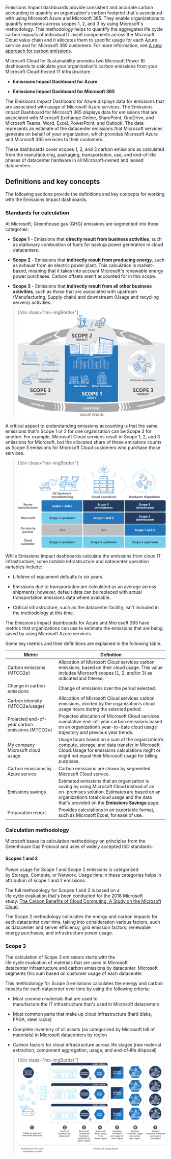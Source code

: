 Emissions Impact dashboards provide consistent and accurate carbon accounting to quantify an organization's carbon footprint that's associated with using Microsoft Azure and Microsoft 365. They enable organizations to quantify emissions across scopes 1, 2, and 3 by using Microsoft's methodology. This methodology helps to quantify the aggregated life cycle carbon impacts of individual IT asset components across the Microsoft Cloud value chain and it allocates them to specific usage for each Azure service and for Microsoft 365 customers. For more information, see [A new approach for carbon emissions](https://go.microsoft.com/fwlink/p/?LinkID=2161861&clcid=0x409&culture=en-us&country=US). 

Microsoft Cloud for Sustainability provides two Microsoft Power BI dashboards to calculate your organization's carbon emissions from your Microsoft Cloud-hosted IT infrastructure.

- **Emissions Impact Dashboard for Azure**

- **Emissions Impact Dashboard for Microsoft 365**

The Emissions Impact Dashboard for Azure displays data for emissions that are associated with usage of Microsoft Azure services. The Emissions Impact Dashboard for Microsoft 365 displays data for emissions that are associated with Microsoft Exchange Online, SharePoint, OneDrive, and Microsoft Teams, Word, Excel, PowerPoint, and Outlook. The data represents an estimate of the datacenter emissions that Microsoft services generate on behalf of your organization, which provides Microsoft Azure and Microsoft 365 services to their customers.

These dashboards cover scopes 1, 2, and 3 carbon emissions as calculated from the manufacturing, packaging, transportation, use, and end-of-life phases of datacenter hardware in all Microsoft-owned and leased datacenters.

## Definitions and key concepts

The following sections provide the definitions and key concepts for working with the Emissions Impact dashboards.

### Standards for calculation

At Microsoft, Greenhouse gas (GHG) emissions are segmented into three categories:

-   **Scope 1** - Emissions that **directly result from business activities**, such as stationary combustion of fuels for backup power generation in cloud datacenters.

-   **Scope 2** - Emissions that **indirectly result from producing energy**, such as exhaust from an electric power plant. This calculation is market-based, meaning that it takes into account Microsoft's renewable energy power purchases. Carbon offsets aren't accounted for in this scope.

-   **Scope 3** - Emissions that **indirectly result from all other business activities**, such as those that are associated with upstream (Manufacturing, Supply chain) and downstream (Usage and recycling servers) activities.  

> [!div class="mx-imgBorder"]
> [![Diagram of the examples of scopes 1, 2, and 3 carbon emission types in the Microsoft Cloud value chain.](../media/value-chain.png)](../media/value-chain.png#lightbox)

A critical aspect to understanding emissions accounting is that the same emissions that's Scope 1 or 2 for one organization can be Scope 3 for another. For example, Microsoft Cloud services result in Scope 1, 2, and 3 emissions for Microsoft, but the allocated share of these emissions counts as Scope 3 emissions for Microsoft Cloud customers who purchase those services.

> [!div class="mx-imgBorder"]
> [![Diagram of Carbon accounting scopes by stakeholders.](../media/carbon-accounting-scopes.png)](../media/carbon-accounting-scopes.png#lightbox)

While Emissions Impact dashboards calculate the emissions from cloud IT infrastructure, some notable infrastructure and datacenter operation variables include:

-   Lifetime of equipment defaults to six years.

-   Emissions due to transportation are calculated as an average across shipments; however, default data can be replaced with actual transportation emissions data where available.

-   Critical infrastructure, such as the datacenter facility, isn't included in the methodology at this time.

The Emissions Impact dashboards for Azure and Microsoft 365 have metrics that organizations can use to estimate the emissions that are being saved by using Microsoft Azure services.

Some key metrics and their definitions are explained in the following table.

|     Metric                                               |     Definition                                                                                                                                                                                                                  |
|----------------------------------------------------------|---------------------------------------------------------------------------------------------------------------------------------------------------------------------------------------------------------------------------------|
|     Carbon   emissions (MTCO2e)                          |     Allocation of Microsoft Cloud services carbon emissions, based on their cloud usage. This value includes Microsoft scopes (1, 2, and/or 3) as indicated and filtered.                                            |
|     Change   in carbon emissions                         |     Change of emissions over the period selected.                                                                                                                                                                        |
|     Carbon   intensity (MTCO2e/usage)                    |     Allocation of Microsoft Cloud services carbon emissions, divided by the organization’s cloud usage hours during the selected period.                                                                                  |
|     Projected end-of-year carbon emissions (MTCO2e)    |     Projected allocation of Microsoft Cloud services cumulative end-of-year carbon emissions based on an organization’s year-to-date cloud usage trajectory and previous year trends.                                                    |
|     My company Microsoft cloud usage                   |     Usage hours based on a sum of the organization’s compute, storage, and data transfer in Microsoft Cloud. Usage for emissions calculations might or might not equal their Microsoft usage for billing purposes.         |
|     Carbon emissions by Azure service                  |     Carbon emissions are shown by segmented Microsoft Cloud service.                                                                                                                                                          |
|     Emissions savings                                  |     Estimated emissions that an organization is saving by using Microsoft Cloud instead of an on-premises solution. Estimates are based on an organization’s total cloud usage and the data that's provided on the **Emissions Savings** page.              |
|     Preparation report                                 |     Provides calculations in an exportable format, such as Microsoft Excel, for ease of use.                                                                                                                                               |

### Calculation methodology

Microsoft bases its calculation methodology on principles from the Greenhouse Gas Protocol and uses of widely accepted ISO standards.  

#### Scopes 1 and 2

Power usage for Scope 1 and Scope 2 emissions is categorized by Storage, Compute, or Network. Usage time in these categories helps in attribution of scope 1 and 2 emissions. 

The full methodology for Scopes 1 and 2 is based on a life cycle evaluation that's been conducted for the 2018 Microsoft study: [The Carbon Benefits of Cloud Computing: A Study on the Microsoft Cloud](https://download.microsoft.com/download/7/3/9/739BC4AD-A855-436E-961D-9C95EB51DAF9/Microsoft_Cloud_Carbon_Study_2018.pdf).

The Scope 2 methodology calculates the energy and carbon impacts for each datacenter over time, taking into consideration various factors, such as datacenter and server efficiency, grid emission factors, renewable energy purchases, and infrastructure power usage.  

### Scope 3

The calculation of Scope 3 emissions starts with the life cycle evaluation of materials that are used in Microsoft datacenter infrastructure and carbon emissions by datacenter. Microsoft segments this sum based on customer usage of each datacenter.  

This methodology for Scope 3 emissions calculates the energy and carbon impacts for each datacenter over time by using the following criteria: 

- Most common materials that are used to manufacture the IT infrastructure that's used in Microsoft datacenters 

- Most common parts that make up cloud infrastructure (hard disks, FPGA, steel racks) 

- Complete inventory of all assets (as categorized by Microsoft bill of materials) in Microsoft datacenters by region

- Carbon factors for cloud infrastructure across life stages (raw material extraction, component aggregation, usage, and end-of-life disposal)  

> [!div class="mx-imgBorder"]
> [![Diagram of Scope 3 emissions allocation methodology.](../media/scope-3-emissions-allocation.png)](../media/scope-3-emissions-allocation.png#lightbox)
